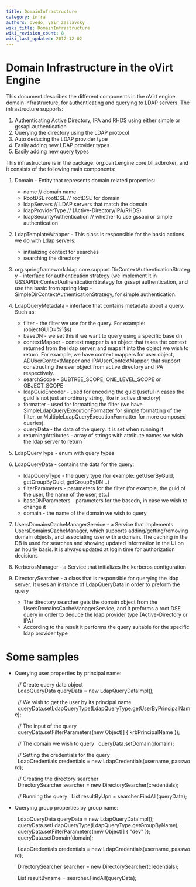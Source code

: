```yaml
---
title: DomainInfrastructure
category: infra
authors: ovedo, yair zaslavsky
wiki_title: DomainInfrastructure
wiki_revision_count: 8
wiki_last_updated: 2012-12-02
---
```


# Domain Infrastructure in the oVirt Engine

This document describes the different components in the oVirt engine domain infrastructure, for authenticating and querying to LDAP servers. The infrastructure supports:

1.  Authenticating Active Directory, IPA and RHDS using either simple or gssapi authentication
2.  Querying the directory using the LDAP protocol
3.  Auto deducing the LDAP provider type
4.  Easily adding new LDAP provider types
5.  Easily adding new query types

This infrastructure is in the package: org.ovirt.engine.core.bll.adbroker, and it consists of the following main components:

1.  Domain - Entity that represents domain related properties:
    -   name // domain name
    -   RootDSE rootDSE // rootDSE for domain
    -   ldapServers // LDAP servers that match the domain
    -   ldapProviderType // (Active-Directory/IPA/RHDS)
    -   ldapSecurityAuthentication // whether to use gssapi or simple authentication

2.  LdapTemplateWrapper - This class is responsible for the basic actions we do with Ldap servers:
    -   initializing context for searches
    -   searching the directory

3.  org.springframework.ldap.core.support.DirContextAuthenticationStrategy - interface for authentication strategy (we implement it in GSSAPIDirContextAuthenticationStrategy for gssapi authentication, and use the basic from spring ldap - SimpleDirContextAuthenticationStrategy, for simple authentication.
4.  LdapQueryMetadata - interface that contains metadata about a query. Such as:
    -   filter - the filter we use for the query. For example: (objectGUID=%1$s)
    -   baseDN - we set this if we want to query using a specific base dn
    -   contextMapper - context mapper is an object that takes the context returned from the ldap server, and maps it into the object we wish to return. For example, we have context mappers for user object, ADUserContextMapper and IPAUserContextMapper, that support constructing the user object from active directory and IPA respectively.
    -   searchScope - SUBTREE_SCOPE, ONE_LEVEL_SCOPE or OBJECT_SCOPE
    -   ldapGuidEncoder - used for encoding the guid (useful in cases the guid is not just an ordinary string, like in active directory)
    -   formatter - used for formatting the filter (we have SimpleLdapQueryExecutionFormatter for simple formatting of the filter, or MultipleLdapQueryExecutionFormatter for more composed queries).
    -   queryData - the data of the query. it is set when running it
    -   returningAttributes - array of strings with attribute names we wish the ldap server to return

5.  LdapQueryType - enum with query types
6.  LdapQueryData - contains the data for the query:
    -   ldapQueryType - the query type (for example: getUserByGuid, getGroupByGuid, getGroupByDN...)
    -   filterParameters - parameters for the filter (for example, the guid of the user, the name of the user, etc.)
    -   baseDNParameters - parameters for the basedn, in case we wish to change it
    -   domain - the name of the domain we wish to query

7.  UsersDomainsCacheManagerService - a Service that implements UsersDomainsCacheManager, which supports adding/getting/removing domain objects, and associating user with a domain. The caching in the DB is used for searches and showing updated information in the UI on an hourly basis. It is always updated at login time for authorization decisions
8.  KerberosManager - a Service that initializes the kerberos configuration
9.  DirectorySearcher - a class that is responsible for querying the ldap server. It uses an instance of LdapQueryData in order to preform the query
    -   The directory searcher gets the domain object from the UsersDomainsCacheManagerService, and it preforms a root DSE query in order to deduce the ldap provider type (Active-Directory or IPA)
    -   According to the result it performs the query suitable for the specific ldap provider type

# Some samples

*   Querying user properties by principal name:

        // Create query data object
        LdapQueryData queryData = new LdapQueryDataImpl();

        // We wish to get the user by its principal name
        queryData.setLdapQueryType(LdapQueryType.getUserByPrincipalName);

        // The input of the query
        queryData.setFilterParameters(new Object[] { krbPrincipalName });

        // The domain we wish to query
        queryData.setDomain(domain);

        // Setting the credentials for the query
        LdapCredentials credentials = new LdapCredentials(username, password);

        // Creating the directory searcher
        DirectorySearcher searcher = new DirectorySearcher(credentials);

        // Running the query
        List<AdUser> resultByUpn = searcher.FindAll(queryData);
       

*   Querying group properties by group name:

        LdapQueryData queryData = new LdapQueryDataImpl();
        queryData.setLdapQueryType(LdapQueryType.getGroupByName);
        queryData.setFilterParameters(new Object[] { "dev" });
        queryData.setDomain(domain);

        LdapCredentials credentials = new LdapCredentials(username, password);

        DirectorySearcher searcher = new DirectorySearcher(credentials);

        List<AdUser> resultByname = searcher.FindAll(queryData);
       
